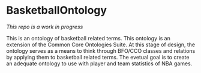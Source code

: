 # BasketballOntology
*This repo is a work in progress*

This is an ontology of basketball related terms. This ontology is an extension of the Common Core Ontologies Suite. At this stage of design, the ontology serves as a means to think through BFO/CCO classes and relations by applying them to basketball related terms. The evetual goal is to create an adequate ontology to use with player and team statistics of NBA games. 


